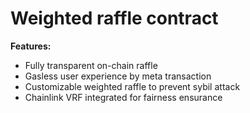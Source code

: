 # Weighted raffle contract

**Features:**
- Fully transparent on-chain raffle
- Gasless user experience by meta transaction
- Customizable weighted raffle to prevent sybil attack
- Chainlink VRF integrated for fairness ensurance

